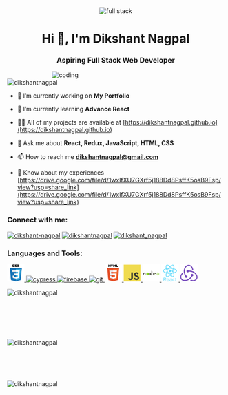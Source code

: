 <div align="center">
  <img align="center" src="https://i.pinimg.com/originals/2f/f4/28/2ff428006f3ade5f10beac69372062ab.gif" alt="full stack" height="50%" />
  
  </div>
  

<h1 align="center">Hi 👋, I'm Dikshant Nagpal</h1>
<h3 align="center">Aspiring Full Stack Web Developer</h3>
<img align="right" width="400px" src="https://camo.githubusercontent.com/cae12fddd9d6982901d82580bdf321d81fb299141098ca1c2d4891870827bf17/68747470733a2f2f6d69726f2e6d656469756d2e636f6d2f6d61782f313336302f302a37513379765349765f7430696f4a2d5a2e676966" alt="coding"/>


<p align="left"> <img src="https://komarev.com/ghpvc/?username=dikshantnagpal&label=Profile%20views&color=0e75b6&style=flat" alt="dikshantnagpal" /> </p>

- 🔭 I’m currently working on **My Portfolio**

- 🌱 I’m currently learning **Advance React**

- 👨‍💻 All of my projects are available at [https://dikshantnagpal.github.io](https://dikshantnagpal.github.io)

- 💬 Ask me about **React, Redux, JavaScript, HTML, CSS**

- 📫 How to reach me **dikshantnagpal@gmail.com**

- 📄 Know about my experiences [https://drive.google.com/file/d/1wxlfXU7GXrf5j188Dd8PsffK5osB9Fsp/view?usp=share_link](https://drive.google.com/file/d/1wxlfXU7GXrf5j188Dd8PsffK5osB9Fsp/view?usp=share_link)

<h3 align="left">Connect with me:</h3>
<p align="left">
<a href="https://linkedin.com/in/dikshant-nagpal" target="blank"><img align="center" src="https://raw.githubusercontent.com/rahuldkjain/github-profile-readme-generator/master/src/images/icons/Social/linked-in-alt.svg" alt="dikshant-nagpal" height="30" width="40" /></a>
<a href="https://codesandbox.com/dikshantnagpal" target="blank"><img align="center" src="https://raw.githubusercontent.com/rahuldkjain/github-profile-readme-generator/master/src/images/icons/Social/codesandbox.svg" alt="dikshantnagpal" height="30" width="40" /></a>
<a href="https://instagram.com/dikshant_nagpal" target="blank"><img align="center" src="https://raw.githubusercontent.com/rahuldkjain/github-profile-readme-generator/master/src/images/icons/Social/instagram.svg" alt="dikshant_nagpal" height="30" width="40" /></a>
</p>

<h3 align="left">Languages and Tools:</h3>
<p align="left"> <a href="https://www.w3schools.com/css/" target="_blank" rel="noreferrer"> <img src="https://raw.githubusercontent.com/devicons/devicon/master/icons/css3/css3-original-wordmark.svg" alt="css3" width="40" height="40"/> </a> <a href="https://www.cypress.io" target="_blank" rel="noreferrer"> <img src="https://raw.githubusercontent.com/simple-icons/simple-icons/6e46ec1fc23b60c8fd0d2f2ff46db82e16dbd75f/icons/cypress.svg" alt="cypress" width="40" height="40"/> </a> <a href="https://firebase.google.com/" target="_blank" rel="noreferrer"> <img src="https://www.vectorlogo.zone/logos/firebase/firebase-icon.svg" alt="firebase" width="40" height="40"/> </a> <a href="https://git-scm.com/" target="_blank" rel="noreferrer"> <img src="https://www.vectorlogo.zone/logos/git-scm/git-scm-icon.svg" alt="git" width="40" height="40"/> </a> <a href="https://www.w3.org/html/" target="_blank" rel="noreferrer"> <img src="https://raw.githubusercontent.com/devicons/devicon/master/icons/html5/html5-original-wordmark.svg" alt="html5" width="40" height="40"/> </a> <a href="https://developer.mozilla.org/en-US/docs/Web/JavaScript" target="_blank" rel="noreferrer"> <img src="https://raw.githubusercontent.com/devicons/devicon/master/icons/javascript/javascript-original.svg" alt="javascript" width="40" height="40"/> </a> <a href="https://nodejs.org" target="_blank" rel="noreferrer"> <img src="https://raw.githubusercontent.com/devicons/devicon/master/icons/nodejs/nodejs-original-wordmark.svg" alt="nodejs" width="40" height="40"/> </a> <a href="https://reactjs.org/" target="_blank" rel="noreferrer"> <img src="https://raw.githubusercontent.com/devicons/devicon/master/icons/react/react-original-wordmark.svg" alt="react" width="40" height="40"/> </a> <a href="https://redux.js.org" target="_blank" rel="noreferrer"> <img src="https://raw.githubusercontent.com/devicons/devicon/master/icons/redux/redux-original.svg" alt="redux" width="40" height="40"/> </a> </p>

<p><img align="left" src="https://github-readme-stats.vercel.app/api/top-langs?username=dikshantnagpal&show_icons=true&locale=en&layout=compact" alt="dikshantnagpal" /></p>
<br>
<br>
<br>
<br>
<br>
<br>
<p>&nbsp;<img align="left" src="https://github-readme-stats.vercel.app/api?username=dikshantnagpal&show_icons=true&locale=en" alt="dikshantnagpal" /></p>
<br>
<br>
<br>
<p><img align="left" src="https://github-readme-streak-stats.herokuapp.com/?user=dikshantnagpal&" alt="dikshantnagpal" /></p>
